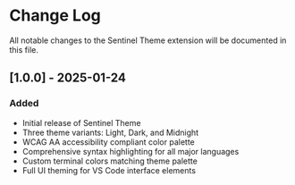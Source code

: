 # Change Log

All notable changes to the Sentinel Theme extension will be documented in this file.

## [1.0.0] - 2025-01-24

### Added
- Initial release of Sentinel Theme
- Three theme variants: Light, Dark, and Midnight
- WCAG AA accessibility compliant color palette
- Comprehensive syntax highlighting for all major languages
- Custom terminal colors matching theme palette
- Full UI theming for VS Code interface elements
